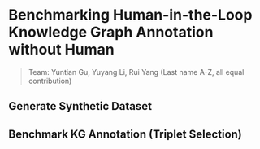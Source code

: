 # Benchmarking Human-in-the-Loop Knowledge Graph Annotation without Human

> Team: Yuntian Gu, Yuyang Li, Rui Yang (Last name A-Z, all equal contribution)

## Generate Synthetic Dataset

## Benchmark KG Annotation (Triplet Selection)

